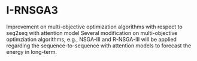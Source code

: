 # I-RNSGA3
Improvement on multi-objective optimization algorithms with respect to seq2seq with attention model
Several modification on multi-objective optimziation algorithms, e.g., NSGA-III and R-NSGA-III will be applied regarding the sequence-to-sequence with attention models
to forecast the energy in long-term.
